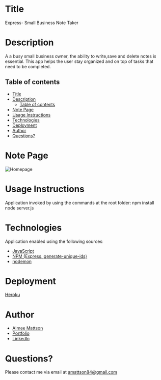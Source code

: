 # Title

Express- Small Business Note Taker

# Description

A a busy small business owner, the ability to write,save and delete notes is essential. This app helps the user stay organized and on top of tasks that need to be completed.

## Table of contents

- [Title](#title)
- [Description](#description)
  - [Table of contents](#table-of-contents)
- [Note Page](#note-page)
- [Usage Instructions](#usage-instructions)
- [Technologies](#technologies)
- [Deployment](#deployment)
- [Author](#author)
- [Questions?](#questions)

# Note Page

![Homepage](https://github.com/jinxdoll/Express-small-business-notetaker/blob/main/public/assets/images/demo.png)

# Usage Instructions

Application invoked by using the commands at the root folder:
npm install
node server.js

# Technologies

Application enabled using the following sources:

- [JavaScript](https://www.javascript.com/)
- [NPM (Express, generate-unique-ids)](https://www.npmjs.com/package/express)
- [nodemon](https://www.npmjs.com/package/nodemon)

# Deployment

[Heroku](https://express-business-notetaker.herokuapp.com)

# Author

- [Aimee Mattson](https://jinxdoll.github.io/Express-small-business-notetaker)
- [Portfolio](https://jinxdoll.github.io/HW-2-portfolio-mattsonaimee/)
- [LinkedIn](https://www.linkedin.com/in/aimee-mattson-bb060398/)

# Questions?

Please contact me via email at amattson84@gmail.com
